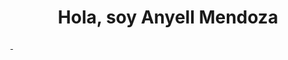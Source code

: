 <div class="nombre">
    <h1 align="center">Hola, soy Anyell Mendoza</h1>
</div>

<a href="https://www.tiktok.com/@anismelow">
    <img src="https://img.shields.io/badge/Anismelow-Follow-black?link=https%3A%2F%2Fwww.linkedin.com%2Fin%2Fanyellmendoza%2F" alt="">
</a>

<a href="https://www.linkedin.com/in/anyellmendoza/">
    <img src="https://img.shields.io/badge/Linkedin-ligth-blue
" alt="">
</a>



